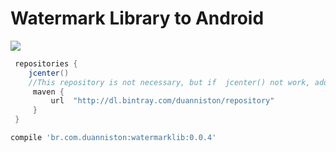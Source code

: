 # Watermark Library to Android 

<a href='https://bintray.com/duanniston/repository/watermarklib/_latestVersion'><img src='https://api.bintray.com/packages/duanniston/repository/watermarklib/images/download.svg'></a>


```gradle
 repositories {
    jcenter()
    //This repository is not necessary, but if  jcenter() not work, add the line below 
     maven {
         url  "http://dl.bintray.com/duanniston/repository" 
     }
 }
 ```

```gradle
compile 'br.com.duanniston:watermarklib:0.0.4'
```

